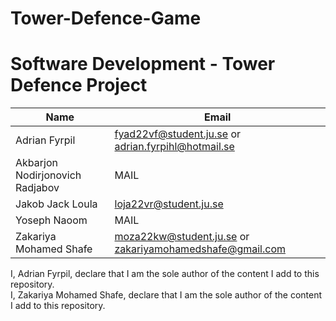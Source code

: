 # Tower-Defence-Game

# Software Development - Tower Defence Project

| Name | Email |
| - | - |
| Adrian Fyrpil | fyad22vf@student.ju.se or adrian.fyrpihl@hotmail.se|
| Akbarjon Nodirjonovich Radjabov | MAIL |
| Jakob Jack Loula | loja22vr@student.ju.se |
| Yoseph Naoom | MAIL |
| Zakariya Mohamed Shafe | moza22kw@student.ju.se or zakariyamohamedshafe@gmail.com |

I, Adrian Fyrpil, declare that I am the sole author of the content I add to this repository.  
I, Zakariya Mohamed Shafe, declare that I am the sole author of the content I add to this repository.  
